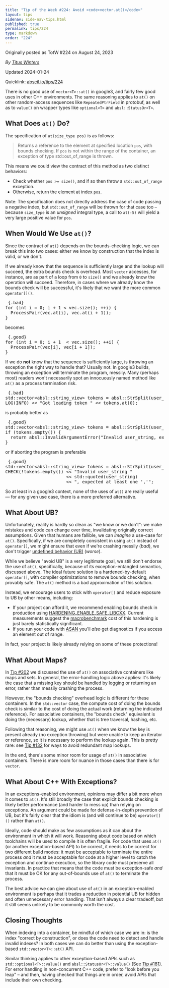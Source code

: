 ```yaml
---
title: "Tip of the Week #224: Avoid <code>vector.at()</code>"
layout: tips
sidenav: side-nav-tips.html
published: true
permalink: tips/224
type: markdown
order: "224"
---
```


Originally posted as TotW #224 on August 24, 2023

*By [Titus Winters](mailto:titus@cs.ucr.edu)*

Updated 2024-01-24

Quicklink: [abseil.io/tips/224](https://abseil.io/tips/224)


There is no good use of `vector<T>::at()` in google3, and fairly few good uses
in other C++ environments. The same reasoning applies to `at()` on other
random-access sequences like `RepeatedPtrField` in protobuf, as well as to
`value()` on wrapper types like `optional<T>` and `absl::StatusOr<T>`.

## What Does <code>at()</code> Do?

The specification of `at(size_type pos)` is as follows:

> Returns a reference to the element at specified location `pos`, with bounds
> checking. If `pos` is not within the range of the container, an exception of
> type std::out_of_range is thrown.

This means we could view the contract of this method as two distinct behaviors:

-   Check whether `pos >= size()`, and if so then throw a `std::out_of_range`
    exception.
-   Otherwise, return the element at index `pos`.

Note: The specification does not directly address the case of code passing a
negative index, but `std::out_of_range` will be thrown for that case too –
because `size_type` is an *unsigned* integral type, a call to `at(-5)` will
yield a very large positive value for `pos`.

## When Would We Use <code>at()</code>?

Since the contract of `at()` depends on the bounds-checking logic, we can break
this into two cases: either we know by construction that the index is valid, or
we don't.

If we already know that the sequence is sufficiently large and the lookup will
succeed, the extra bounds check is overhead. Most `vector` accesses, for
instance, are as part of a loop from `0` to `size()` and we already know the
operation will succeed. Therefore, in cases where we already know the bounds
check will be successful, it's likely that we want the more common
`operator[]()`.

<pre class="prettyprint code"> {.bad}
for (int i = 0; i + 1 &lt; vec.size(); ++i) {
  ProcessPair(vec.at(i), vec.at(i + 1));
}
</pre>

becomes

<pre class="prettyprint code"> {.good}
for (int i = 0; i + 1  &lt; vec.size(); ++i) {
  ProcessPair(vec[i], vec[i + 1]);
}
</pre>

If we do **not** know that the sequence is sufficiently large, is throwing an
exception the right way to handle that? Usually not. In google3 builds, throwing
an exception will terminate the program, messily. Many (perhaps most) readers
won't necessarily spot an innocuously named method like `at()` as a process
termination risk.

<pre class="prettyprint code"> {.bad}
std::vector&lt;absl::string_view&gt; tokens = absl::StrSplit(user_string, ByChar(','));
LOG(INFO) &lt;&lt; "Got leading token " &lt;&lt; tokens.at(0);
</pre>

is probably better as

<pre class="prettyprint code"> {.good}
std::vector&lt;absl::string_view&gt; tokens = absl::StrSplit(user_string, ByChar(','));
if (tokens.empty()) {
  return absl::InvalidArgumentError("Invalid user_string, expected ','");
}
</pre>

or if aborting the program is preferable

<pre class="prettyprint code"> {.good}
std::vector&lt;absl::string_view&gt; tokens = absl::StrSplit(user_string, ByChar(','));
CHECK(!tokens.empty()) &lt;&lt; "Invalid user_string "
                       &lt;&lt; std::quoted(user_string)
                       &lt;&lt; ", expected at least one ','";
</pre>

So at least in a google3 context, none of the uses of `at()` are really useful —
for any given use case, there is a more preferred alternative.

## What About UB?

Unfortunately, reality is hardly so clean as "we know or we don't": we make
mistakes and code can change over time, invalidating originally correct
assumptions. Given that humans are fallible, we can *imagine* a use-case for
`at()`. Specifically, if we are completely consistent in using `at()` instead of
`operator[]`, we might ensure that even if we're crashing messily (*bad*), we
don't trigger [undefined behavior (UB)](/tips/labs/ub-and-you) (*worse*).

While we believe "avoid UB" is a very legitimate goal, we still don't endorse
the use of `at()`, specifically, because of its exception-entangled semantics,
discussed above. The ideal future solution is a hardened-by-default
`operator[]`, with compiler optimizations to remove bounds checking, when
provably safe. The `at()` method is a bad approximation of this solution.

Instead, we encourage users to stick with `operator[]` and reduce exposure to UB
by other means, including:

*   If your project can afford it, we recommend enabling bounds check in
    production using
    [HARDENING_ENABLE_SAFE_LIBCXX](http://go/cc_hardened_binary). Current
    measurements suggest the [macrobenchmark](https://abseil.io/fast/39) cost of
    this hardening is just barely statistically significant.
*   If you run your code with [ASAN][asan] you'll *also* get diagnostics if you
    access an element out of range.

In fact, your project is likely already relying on some of these protections!

## What About Maps?

In [Tip #202](/tips/202) we discussed the use of `at()` on associative
containers like maps and sets. In general, the error-handling logic above
applies: it's likely the case that a missing key should be handled by logging or
returning an error, rather than messily crashing the process.

However, the "bounds checking" overhead logic is different for these containers.
In the `std::vector` case, the compute cost of doing the bounds check is similar
to the cost of doing the actual work (returning the indicated reference). For
associative containers, the "bounds check" equivalent is doing the (necessary)
lookup, whether that is tree traversal, hashing, etc.

Following that reasoning, we might use `at()` when we know the key is present
already (no exception throwing) but were unable to keep an iterator or
reference, so it is necessary to perform the lookup again. This is pretty rare:
see [Tip #132](/tips/132) for ways to avoid redundant map lookups.

In the end, there's some minor room for usage of `at()` in associative
containers. There is more room for nuance in those cases than there is for
`vector`.

## What About C++ With Exceptions?

In an exceptions-enabled environment, opinions may differ a bit more when it
comes to `at()`. It's still broadly the case that explicit bounds checking is
likely better performance (and harder to mess up) than relying on exceptions. An
argument could be made for defense-in-depth prevention of UB, but it's fairly
clear that the idiom is (and will continue to be) `operator[]()` rather than
`at()`.

Ideally, code should make as few assumptions as it can about the environment in
which it will work. Reasoning about code based on which toolchains will be used
to compile it is often fragile. For code that uses `at()` (or another
exception-based API) to be correct, it needs to be correct for two different
build modes: it must be acceptable to terminate the entire process *and* it must
be acceptable for code at a higher level to catch the exception and continue
execution, so the library code must preserve all invariants. In practice that
means that the code must be exception-safe *and* that it must be OK for any
out-of-bounds use of `at()` to terminate the process.

The best advice we can give about use of `at()` in an exception-enabled
environment is perhaps that it trades a reduction in potential UB for hidden and
often unnecessary error handling. That isn't always a clear tradeoff, but it
still seems unlikely to be commonly worth the cost.

## Closing Thoughts

When indexing into a container, be mindful of which case we are in: is the index
"correct by construction", or does the code need to detect and handle invalid
indexes? In both cases we can do better than using the exception-based
`std::vector<T>::at()` API.

Similar thinking applies to other exception-based APIs such as
`std::optional<T>::value()` and `absl::StatusOr<T>::value()` (See
[Tip #181](/tips/181)). For error handling in non-concurrent C++ code, prefer to
"look before you leap" – and then, having checked that things are in order,
avoid APIs that include their own checking.

[asan]: https://github.com/google/sanitizers/wiki/AddressSanitizer
